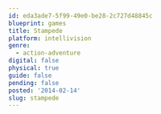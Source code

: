 ```yaml
---
id: eda3ade7-5f99-49e0-be28-2c727d48845c
blueprint: games
title: Stampede
platform: intellivision
genre:
  - action-adventure
digital: false
physical: true
guide: false
pending: false
posted: '2014-02-14'
slug: stampede
---
```

